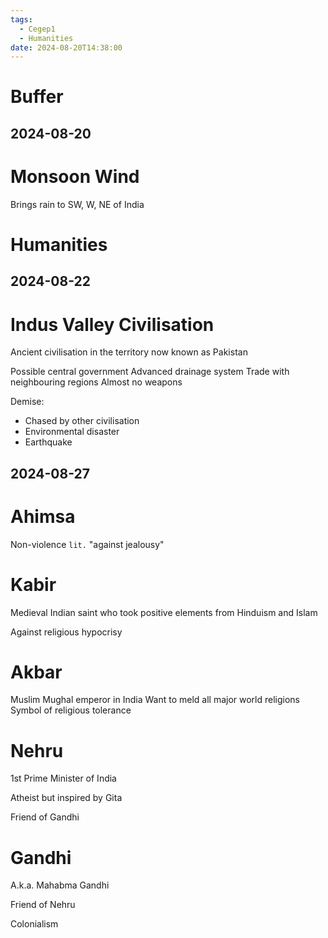 ```yaml
---
tags:
  - Cegep1
  - Humanities
date: 2024-08-20T14:38:00
---
```


# Buffer

## 2024-08-20

# Monsoon Wind

Brings rain to SW, W, NE of India

# Humanities





## 2024-08-22

# Indus Valley Civilisation

Ancient civilisation in the territory now known as Pakistan

Possible central government
Advanced drainage system
Trade with neighbouring regions
Almost no weapons

Demise:

- Chased by other civilisation
- Environmental disaster
- Earthquake

## 2024-08-27

# Ahimsa

Non-violence
`lit.` "against jealousy"

# Kabir

Medieval Indian saint who took positive elements from Hinduism and Islam

Against religious hypocrisy

# Akbar

Muslim Mughal emperor in India
Want to meld all major world religions
Symbol of religious tolerance

# Nehru

1st Prime Minister of India

Atheist but inspired by Gita

Friend of Gandhi

# Gandhi

A.k.a. Mahabma Gandhi

Friend of Nehru

Colonialism